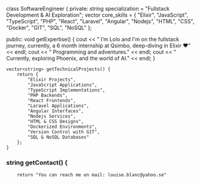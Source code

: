 class SoftwareEngineer {
private:
    string specialization = "Fullstack Development & AI Exploration";
    vector<string> core_skills = {
        "Elixir",
        "JavaScript",
        "TypeScript",
        "PHP",
        "React",
        "Laravel",
        "Angular",
        "Nodejs",
        "HTML",
        "CSS",
        "Docker",
        "GIT",
        "SQL",
        "NoSQL"
    };
    
public:
    void getExpertise() {
        cout << " I’m Lolo and I'm on the fullstack journey, currently, a 6 month internship at Qsimbo, deep-diving in Elixir ♥" << endl;
        cout << " Programming and adventures." << endl;
        cout << " Currently, exploring Phoenix, and the world of AI." << endl;
    }
    
    vector<string> getTechnicalProjects() {
        return {
            "Elixir Projects",
            "JavaScript Applications",
            "TypeScript Implementations",
            "PHP Backends",
            "React Frontends",
            "Laravel Applications",
            "Angular Interfaces",
            "Nodejs Services",
            "HTML & CSS Designs",
            "Dockerized Environments",
            "Version Control with GIT",
            "SQL & NoSQL Databases"
        };
    }
    
   ### string getContact() {
        return "You can reach me on mail: louise.blanc@yahoo.se"
